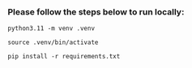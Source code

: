 ### Please follow the steps below to run locally:

```
python3.11 -m venv .venv
```
```
source .venv/bin/activate
```
```
pip install -r requirements.txt
```
